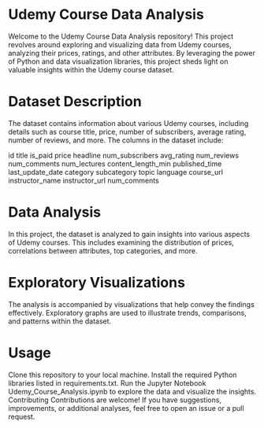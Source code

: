 # Udemy Course Data Analysis

Welcome to the Udemy Course Data Analysis repository! This project revolves around exploring and visualizing data from Udemy courses, analyzing their prices, ratings, and other attributes. By leveraging the power of Python and data visualization libraries, this project sheds light on valuable insights within the Udemy course dataset.

# Dataset Description
The dataset contains information about various Udemy courses, including details such as course title, price, number of subscribers, average rating, number of reviews, and more. The columns in the dataset include:

id title is_paid price headline num_subscribers avg_rating num_reviews num_comments num_lectures content_length_min published_time last_update_date category subcategory topic language course_url instructor_name instructor_url num_comments

# Data Analysis

In this project, the dataset is analyzed to gain insights into various aspects of Udemy courses. This includes examining the distribution of prices, correlations between attributes, top categories, and more.

# Exploratory Visualizations
The analysis is accompanied by visualizations that help convey the findings effectively. Exploratory graphs are used to illustrate trends, comparisons, and patterns within the dataset.
# Usage
Clone this repository to your local machine. Install the required Python libraries listed in requirements.txt. Run the Jupyter Notebook Udemy_Course_Analysis.ipynb to explore the data and visualize the insights. Contributing Contributions are welcome! If you have suggestions, improvements, or additional analyses, feel free to open an issue or a pull request.
